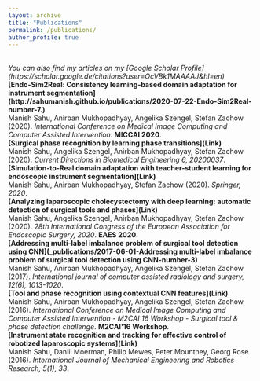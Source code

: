 ```yaml
---
layout: archive
title: "Publications"
permalink: /publications/
author_profile: true
---
```

<br>
<i>You can also find my articles on my [Google Scholar Profile](https://scholar.google.de/citations?user=OcVBk1MAAAAJ&hl=en)</i>

<br>
<b>[Endo-Sim2Real: Consistency learning-based domain adaptation for instrument segmentation](http://sahumanish.github.io/publications/2020-07-22-Endo-Sim2Real-number-7.)</b> <br>
Manish Sahu, Anirban Mukhopadhyay, Angelika Szengel, Stefan Zachow (2020).
<i>International Conference on Medical Image Computing and Computer Assisted Intervention</i>. <b>MICCAI 2020</b>.

<br>
<b>[Surgical phase recognition by learning phase transitions](Link)</b> <br>
Manish Sahu, Angelika Szengel, Anirban Mukhopadhyay, Stefan Zachow (2020).
<i>Current Directions in Biomedical Engineering 6, 20200037</i>.

<br>
<b>[Simulation-to-Real domain adaptation with teacher-student learning for endoscopic instrument segmentation](Link)</b> <br>
Manish Sahu, Anirban Mukhopadhyay, Stefan Zachow (2020).
<i>Springer, 2020</i>.

<br>
<b>[Analyzing laparoscopic cholecystectomy with deep learning: automatic detection of surgical tools and phases](Link)</b> <br>
Manish Sahu, Angelika Szengel, Anirban Mukhopadhyay, Stefan Zachow (2020).
<i>28th International Congress of the European Association for Endoscopic Surgery, 2020</i>. <b>EAES 2020</b>.

<br>
<b>[Addressing multi-label imbalance problem of surgical tool detection using CNN](_publications/2017-06-01-Addressing multi-label imbalance problem of surgical tool detection using CNN-number-3)</b> <br>
Manish Sahu, Anirban Mukhopadhyay, Angelika Szengel, Stefan Zachow (2017).
<i>International journal of computer assisted radiology and surgery, 12(6), 1013-1020</i>.

<br>
<b>[Tool and phase recognition using contextual CNN features](Link)</b> <br>
Manish Sahu, Anirban Mukhopadhyay, Angelika Szengel, Stefan Zachow (2016).
<i>International Conference on Medical Image Computing and Computer Assisted Intervention - M2CAI'16 Workshop - Surgical tool & phase detection challenge</i>. <b>M2CAI'16 Workshop</b>.

<br>
<b>[Instrument state recognition and tracking for effective control of robotized laparoscopic systems](Link)</b> <br>
Manish Sahu, Daniil Moerman, Philip Mewes, Peter Mountney, Georg Rose (2016).
<i>International Journal of Mechanical Engineering and Robotics Research, 5(1), 33</i>.
